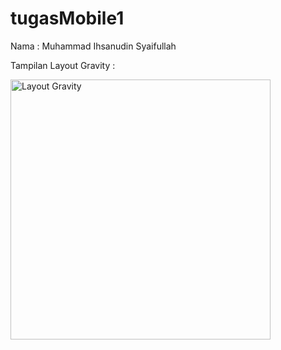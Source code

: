 ﻿# tugasMobile1


Nama : Muhammad Ihsanudin Syaifullah

Tampilan Layout Gravity :


<img width="416" alt="Layout Gravity" src="https://user-images.githubusercontent.com/111124211/197941996-762c13bd-bf1c-4108-841e-cff40774ef00.png">
